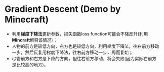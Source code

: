 # Gradient Descent (Demo by Minecraft)

- 利用**梯度下降法**更新参数，损失函数loss function可能会不降反升(利用**Mincraft**解释该情况)；
- 人物的前方是较低方向，右方也是较低方向，利用梯度下降法，往右前方移动一步，然后反复用梯度下降法，往右前方移动一步，周而复始；
- 尽管前方和右方是下降的方向，但往右前方移动，将会失败(因为实际右前方是比较高的地方)。

